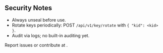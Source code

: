 ## Security Notes

- Always unseal before use.
- Rotate keys periodically: POST `/api/v1/key/rotate` with `{ "kid": <kid> }`.
- Audit via logs; no built-in auditing yet.

Report issues or contribute at <repo-url>.